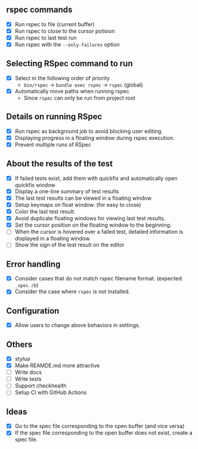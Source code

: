 ## rspec commands

- [x] Run rspec to file (current buffer)
- [x] Run rspec to close to the cursor potision
- [x] Run rspec to last test run
- [x] Run rspec with the `--only-failures` option

## Selecting RSpec command to run

- [x] Select in the following order of priority
  - `bin/rspec` -> `bundle exec rspec` -> `rspec` (global)
- [x] Automatically move paths when running rspec
  - Since `rspec` can only be run from project root

## Details on running RSpec

- [x] Run rspec as background job to avoid blocking user editing.
- [x] Displaying progress in a floating window during rspec execution.
- [x] Prevent multiple runs of RSpec

## About the results of the test

- [x] If failed tests exist, add them with quickfix and automatically open quickfix window
- [x] Display a one-line summary of test results
- [x] The last test results can be viewed in a floating window
- [x] Setup keymaps on float window. (for easy to close)
- [x] Color the last test result.
- [x] Avoid duplicate floating windows for viewing last test results.
- [x] Set the cursor position on the floating window to the beginning.
- [ ] When the cursor is hovered over a failed test, detailed information is displayed in a floating window.
- [ ] Show the sign of the test result on the editor

## Error handling

- [x] Consider cases that do not match rspec filename format. (expected: `_spec.rb`)
- [x] Consider the case where `rspec` is not installed.

## Configuration

- [x] Allow users to change above behaviors in settings.

## Others

- [x] stylua
- [x] Make REAMDE.md more attractive
- [ ] Write docs
- [ ] Write tests
- [ ] Support checkhealth
- [ ] Setup CI with GitHub Actions

## Ideas

- [x] Go to the spec file corresponding to the open buffer (and vice versa)
- [x] If the spec file corresponding to the open buffer does not exist, create a spec file.

